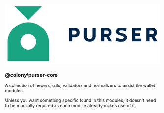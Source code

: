 ![Purser](../../../../assets/purser_300.svg)

### @colony/purser-core

A collection of hepers, utils, validators and normalizers to assist the wallet modules.

Unless you want something specific found in this modules, it doesn't need to be manually required as each module already makes use of it.
